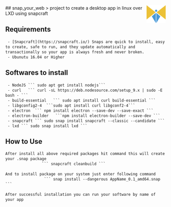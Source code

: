 <img src="snap/gui/favicon.png" align="right" />
## snap_your_web 
    > project to create a desktop app in linux over LXD using snapcraft
 
 ## Requirements
     - [Snapcraft](https://snapcraft.io/) Snaps are quick to install, easy to create, safe to run, and they update automatically and transactionally so your app is always fresh and never broken.
     - Ubunutu 16.04 or Higher
 
 ## Softwares to install 
     - NodeJS ``` sudo apt get install nodejs```
     - curl   ``` curl -sL https://deb.nodesource.com/setup_9.x | sudo -E bash - ```
     - build-essential   ``` sudo apt install curl build-essential ```
     - libgconfig2-4  ```sudo apt install curl libgconf2-4```
     - electron  ``` npm install electron --save-dev --save-exact ```
     - electron-builder   ```npm install electron-builder --save-dev ```
     - snapcraft ``` sudo snap install snapcraft --classic --candidate ```
     - lxd ``` sudo snap install lxd ```
 
## How to Use
    After install all above required packages hit command this will create your .snap package
                    ``` snapcraft cleanbuild ```
    
    And to install package on your system just enter following command
                     ``` snap install --dangerous AppName_0.1_amd64.snap ```
 
    After successful installation you can run your software by name of your app   
     
 
  
  
 
 
